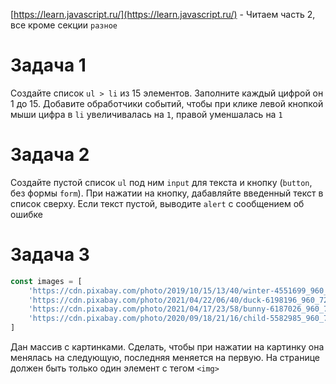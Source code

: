 [https://learn.javascript.ru/](https://learn.javascript.ru/) - Читаем часть 2, все кроме секции `разное`

# Задача 1


Создайте список `ul > li` из 15 элементов. Заполните каждый цифрой он 1 до 15. 
Добавите обработчики событий, чтобы при клике левой кнопкой мыши цифра в `li` увеличивалась на `1`, правой уменшалась на `1`

# Задача 2

Создайте пустой список `ul` под ним `input` для текста и кнопку (`button`, без формы `form`).
При нажатии на кнопку, дабавляйте введенный текст в список сверху.
Если текст пустой, выводите `alert` с сообщением об ошибке

# Задача 3

```javascript
const images = [
    'https://cdn.pixabay.com/photo/2019/10/15/13/40/winter-4551699_960_720.jpg',
    'https://cdn.pixabay.com/photo/2021/04/22/06/40/duck-6198196_960_720.jpg',
    'https://cdn.pixabay.com/photo/2021/04/17/23/58/bunny-6187026_960_720.jpg',
    'https://cdn.pixabay.com/photo/2020/09/18/21/16/child-5582985_960_720.jpg'
]
```
Дан массив с картинками. Сделать, чтобы при нажатии на картинку она менялась на следующую, последняя меняется на первую. На странице должен быть только один элемент с тегом `<img>`
